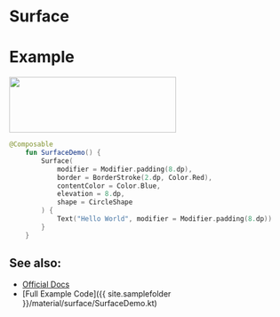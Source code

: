 <!---
This is the API of version 1.1.0
-->
# Surface

# Example

<p align="left">
  <img src ="{{ site.images }}/material/surface/surfacedemo.png" height=100 width=300 />
</p>

```kotlin
@Composable
    fun SurfaceDemo() {
        Surface(
            modifier = Modifier.padding(8.dp),
            border = BorderStroke(2.dp, Color.Red),
            contentColor = Color.Blue,
            elevation = 8.dp,
            shape = CircleShape
        ) {
            Text("Hello World", modifier = Modifier.padding(8.dp))
        }
    }
```


## See also:
* [Official Docs](https://developer.android.com/reference/kotlin/androidx/compose/material/package-summary#surface)
* [Full Example Code]({{ site.samplefolder }}/material/surface/SurfaceDemo.kt)
